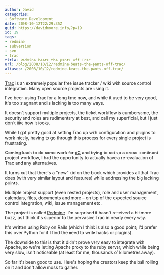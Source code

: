 ```yaml
---
author: David
categories:
- Software Development
date: 2008-10-12T22:29:35Z
guid: https://davidmoore.info/?p=19
id: 19
tags:
- redmine
- subversion
- svn
- trac
title: Redmine beats the pants off Trac
url: /blog/2008/10/12/redmine-beats-the-pants-off-trac/
aliases: /2008/10/12/redmine-beats-the-pants-off-trac/
---
```


<a title="Trac" href="https://trac.edgewall.org" target="_blank">Trac</a> is an extremely popular free issue tracker / wiki with source control integration. Many open source projects are using it.

I've been using Trac for a long time now, and while it used to be very good, it's too stagnant and is lacking in too many ways.

It doesn't support multiple projects, the ticket workflow is cumbersome, the security and roles are rudimentary at best, and call my superficial, but I just don't like how it looks.

While I got pretty good at setting Trac up with configuration and plugins to work nicely, having to go through this process for every single project is frustrating.

Coming back to do some work for <a title="digitalGenus" href="https://www.digitalgenus.com" target="_blank">dG</a> and trying to set up a cross-continent project workflow, I had the opportunity to actually have a re-evaluation of Trac and any alternatives.

It turns out that there's a "new" kid on the block which provides all that Trac does (with very similar layout and features) while addressing the big lacking points.

Multiple project support (even nested projects), role and user management, calendars, files, documents and more &#8211; on top of the expected source control integration, wiki, issue management etc.

The project is called <a title="Redmine" href="https://www.redmine.org/" target="_blank">Redmine</a>. I'm surprised it hasn't received a bit more buzz, as I think it's superior to the pervasive Trac in nearly every way.

It's written using Ruby on Rails (which I think is also a good point; I'd prefer this over Python for if I find the need to write hacks or plugins).

The downside to this is that it didn't prove very easy to integrate with Apache, so we're letting Apache proxy to the ruby server, which while being very slow, isn't noticeable (at least for me, thousands of kilometres away).

So far it's been good to use. Here's hoping the creators keep the ball rolling on it and don't allow moss to gather.